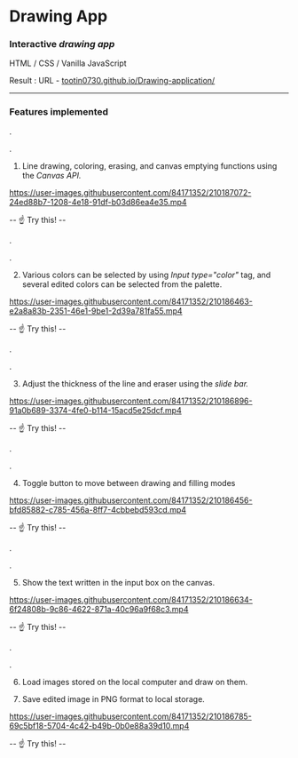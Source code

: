 # Drawing App
### Interactive *drawing app*
HTML  / CSS    / Vanilla JavaScript

Result : URL - [tootin0730.github.io/Drawing-application/](https://tootin0730.github.io/Drawing-application/)
___
### Features implemented

.

.

1. Line drawing, coloring, erasing, and canvas emptying functions using the *Canvas API.*

https://user-images.githubusercontent.com/84171352/210187072-24ed88b7-1208-4e18-91df-b03d86ea4e35.mp4

-- :point_up:   Try this! --

.

.

2. Various colors can be selected by using *Input type="color"* tag, and several edited colors can be selected from the palette.

https://user-images.githubusercontent.com/84171352/210186463-e2a8a83b-2351-46e1-9be1-2d39a781fa55.mp4

-- :point_up:   Try this! --

.

.

3. Adjust the thickness of the line and eraser using the *slide bar.*

https://user-images.githubusercontent.com/84171352/210186896-91a0b689-3374-4fe0-b114-15acd5e25dcf.mp4

-- :point_up:   Try this! --

.

.

4. Toggle button to move between drawing and filling modes

https://user-images.githubusercontent.com/84171352/210186456-bfd85882-c785-456a-8ff7-4cbbebd593cd.mp4

-- :point_up:   Try this! --

.

.

5. Show the text written in the input box on the canvas.

https://user-images.githubusercontent.com/84171352/210186634-6f24808b-9c86-4622-871a-40c96a9f68c3.mp4

-- :point_up:   Try this! --

.

.

6. Load images stored on the local computer and draw on them.

7. Save edited image in PNG format to local storage.

https://user-images.githubusercontent.com/84171352/210186785-69c5bf18-5704-4c42-b49b-0b0e88a39d10.mp4

-- :point_up:   Try this! --
